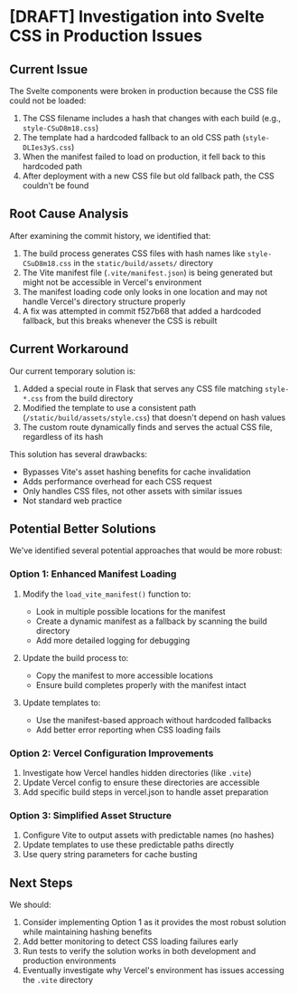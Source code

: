 # [DRAFT] Investigation into Svelte CSS in Production Issues

## Current Issue

The Svelte components were broken in production because the CSS file could not be loaded:

1. The CSS filename includes a hash that changes with each build (e.g., `style-CSuD8m18.css`)
2. The template had a hardcoded fallback to an old CSS path (`style-DLIes3yS.css`)
3. When the manifest failed to load on production, it fell back to this hardcoded path
4. After deployment with a new CSS file but old fallback path, the CSS couldn't be found

## Root Cause Analysis

After examining the commit history, we identified that:

1. The build process generates CSS files with hash names like `style-CSuD8m18.css` in the `static/build/assets/` directory
2. The Vite manifest file (`.vite/manifest.json`) is being generated but might not be accessible in Vercel's environment
3. The manifest loading code only looks in one location and may not handle Vercel's directory structure properly
4. A fix was attempted in commit f527b68 that added a hardcoded fallback, but this breaks whenever the CSS is rebuilt

## Current Workaround

Our current temporary solution is:

1. Added a special route in Flask that serves any CSS file matching `style-*.css` from the build directory
2. Modified the template to use a consistent path (`/static/build/assets/style.css`) that doesn't depend on hash values
3. The custom route dynamically finds and serves the actual CSS file, regardless of its hash

This solution has several drawbacks:
- Bypasses Vite's asset hashing benefits for cache invalidation
- Adds performance overhead for each CSS request
- Only handles CSS files, not other assets with similar issues
- Not standard web practice

## Potential Better Solutions

We've identified several potential approaches that would be more robust:

### Option 1: Enhanced Manifest Loading

1. Modify the `load_vite_manifest()` function to:
   - Look in multiple possible locations for the manifest
   - Create a dynamic manifest as a fallback by scanning the build directory
   - Add more detailed logging for debugging

2. Update the build process to:
   - Copy the manifest to more accessible locations
   - Ensure build completes properly with the manifest intact

3. Update templates to:
   - Use the manifest-based approach without hardcoded fallbacks
   - Add better error reporting when CSS loading fails

### Option 2: Vercel Configuration Improvements

1. Investigate how Vercel handles hidden directories (like `.vite`)
2. Update Vercel config to ensure these directories are accessible
3. Add specific build steps in vercel.json to handle asset preparation

### Option 3: Simplified Asset Structure

1. Configure Vite to output assets with predictable names (no hashes)
2. Update templates to use these predictable paths directly
3. Use query string parameters for cache busting

## Next Steps

We should:

1. Consider implementing Option 1 as it provides the most robust solution while maintaining hashing benefits
2. Add better monitoring to detect CSS loading failures early
3. Run tests to verify the solution works in both development and production environments
4. Eventually investigate why Vercel's environment has issues accessing the `.vite` directory